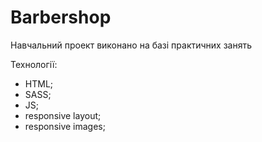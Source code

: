 # Barbershop
Навчальний проект виконано на базі практичних занять

Технології:
 - HTML;
 - SASS;
 - JS;
 - responsive layout;
 - responsive images;
 
